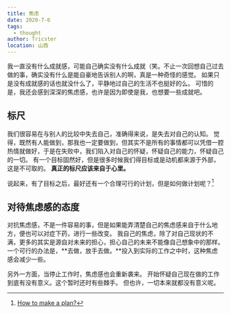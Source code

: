 ```yaml
---
title: 焦虑
date: 2020-7-6
tags: 
  - thought
author: Tricster
location: 山西
---
```


我一直没有什么成就感，可能自己确实没有什么成就（笑。不止一次回想自己过去做的事，确实没有什么是能自豪地告诉别人的啊，真是一种奇怪的感觉。
如果只是没有成就感的话也就没什么了，平静地过自己的生活不也挺好的么。
可惜的是，我还会感到深深的焦虑感，也许是因为即使是我，也想要一些成就吧。

## 标尺

我们很容易在与别人的比较中失去自己，准确得来说，是失去对自己的认知。
觉得，既然有人能做到，那我也一定要做到，但其实不是所有的事情都可以凭借一腔热情就做好，于是在失败中，我们陷入对自己的怀疑，怀疑自己的能力，怀疑自己的一切。
有一个目标固然好，但是很多时候我们得目标或是动机都来源于外部，这是不可取的。
**真正的标尺应该来自于心里。**

说起来，有了目标之后，最好还有一个合理可行的计划，但是如何做计划呢？[^plan]

## 对待焦虑感的态度

对抗焦虑感，不是一件容易的事，但是如果能弄清楚自己的焦虑感来自于什么地方，便也可以对症下药，进行一些改变。
我自己的焦虑，除了对自己现状的不满，更多的其实是源自对未来的担心，担心自己的未来不能像自己想象中的那样。
一个可行的办法是，**去做，放手去做。**投入到实际的工作之中时，这种焦虑感会减少一些。

另外一方面，当停止工作时，焦虑感也会重新袭来。
开始怀疑自己现在做的工作到底有没有意义。这个暂时还时有些棘手。
但也许，一切本来就都没有意义呢。


[^plan]: [How to make a plan?]()

